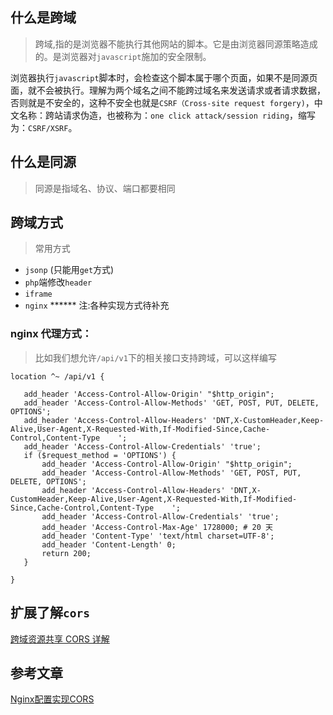 什么是跨域
---
> 跨域,指的是浏览器不能执行其他网站的脚本。它是由浏览器同源策略造成的。是浏览器对`javascript`施加的安全限制。

浏览器执行`javascript`脚本时，会检查这个脚本属于哪个页面，如果不是同源页面，就不会被执行。理解为两个域名之间不能跨过域名来发送请求或者请求数据，否则就是不安全的，这种不安全也就是`CSRF（Cross-site request forgery)`，中文名称：跨站请求伪造，也被称为：`one click attack/session riding`，缩写为：`CSRF/XSRF`。

什么是同源
---
>同源是指域名、协议、端口都要相同

跨域方式
---
>常用方式
 - `jsonp` (只能用`get`方式)
 - `php`端修改`header`
 -  `iframe`
 - `nginx`
 ****** 注:各种实现方式待补充
 ### nginx 代理方式：
 > 比如我们想允许`/api/v1`下的相关接口支持跨域，可以这样编写
 ```
 location ^~ /api/v1 {

	add_header 'Access-Control-Allow-Origin' "$http_origin"; 
	add_header 'Access-Control-Allow-Methods' 'GET, POST, PUT, DELETE, OPTIONS'; 
	add_header 'Access-Control-Allow-Headers' 'DNT,X-CustomHeader,Keep-Alive,User-Agent,X-Requested-With,If-Modified-Since,Cache-Control,Content-Type    '; 
	add_header 'Access-Control-Allow-Credentials' 'true'; 
	if ($request_method = 'OPTIONS') { 
		add_header 'Access-Control-Allow-Origin' "$http_origin"; 
		add_header 'Access-Control-Allow-Methods' 'GET, POST, PUT, DELETE, OPTIONS'; 
		add_header 'Access-Control-Allow-Headers' 'DNT,X-CustomHeader,Keep-Alive,User-Agent,X-Requested-With,If-Modified-Since,Cache-Control,Content-Type    '; 
		add_header 'Access-Control-Allow-Credentials' 'true'; 
		add_header 'Access-Control-Max-Age' 1728000; # 20 天 
		add_header 'Content-Type' 'text/html charset=UTF-8'; 
		add_header 'Content-Length' 0; 
		return 200; 
	}  

}
 ```


扩展了解`cors`
---
[跨域资源共享 CORS 详解](http://www.ruanyifeng.com/blog/2016/04/cors.html)

参考文章
---
[Nginx配置实现CORS](http://www.itzh.org/2017/12/25/CORS_config_for_nginx/)



